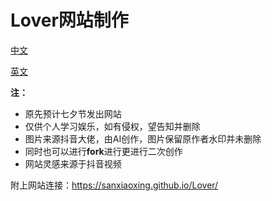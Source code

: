 # Lover网站制作

[中文](./README.md)   

[英文](./README_EN.md)



**注：**

- 原先预计七夕节发出网站
- 仅供个人学习娱乐，如有侵权，望告知并删除
- 图片来源抖音大佬，由AI创作，图片保留原作者水印并未删除
- 同时也可以进行**fork**进行更进行二次创作
- 网站灵感来源于抖音视频



附上网站连接：https://sanxiaoxing.github.io/Lover/
